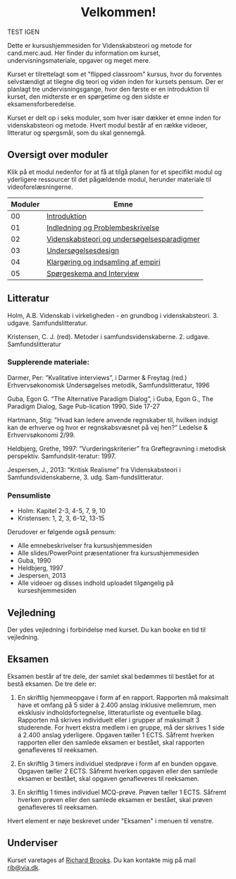 <h1 align="center">Velkommen!</h1>

TEST IGEN

Dette er kursushjemmesiden for Videnskabsteori og metode for cand.merc.aud. Her finder du information om kurset, undervisningsmateriale, opgaver og meget mere. 

Kurset er tilrettelagt som et "flipped classroom" kursus, hvor du forventes selvstændigt at tilegne dig teori og viden inden for kursets pensum. Der er planlagt tre undervisningsgange, hvor den første er en introduktion til kurset, den midterste er en spørgetime og den sidste er eksamensforberedelse.

Kurset er delt op i seks moduler, som hver især dækker et emne inden for videnskabsteori og metode. Hvert modul består af en række videoer, litteratur og spørgsmål, som du skal gennemgå.

## Oversigt over moduler

Klik på et modul nedenfor for at få at tilgå planen for et specifikt modul og yderligere ressourcer til det pågældende modul, herunder materiale til videoforelæsningerne.


| Moduler | Emne                                                                                  |
|---------|---------------------------------------------------------------------------------------|
| 00      | [Introduktion](Modul_0)                                                    |
| 01      | [Indledning og Problembeskrivelse](Modul_1)                                |
| 02      | [Videnskabsteori og undersøgelsesparadigmer](Modul_2)                      |
| 03      | [Undersøgelsesdesign](Modul_3)                                             |
| 04      | [Klargøring og indsamling af empiri](Modul_4)                              |
| 05      | [Spørgeskema and Interview](Modul_5)                                       |

## Litteratur
Holm, A.B. Videnskab i virkeligheden - en grundbog i videnskabsteori. 3. udgave. Samfundslitteratur.

Kristensen, C. J. (red). Metoder i samfundsvidenskaberne. 2. udgave. Samfundslitteratur

### Supplerende materiale:

Darmer, Per: ”Kvalitative interviews”, i Darmer & Freytag (red.) Erhvervsøkonomisk Undersøgelses metodik, Samfundslitteratur, 1996

Guba, Egon G. “The Alternative Paradigm Dialog”, i Guba, Egon G., The Paradigm Dialog, Sage Pub-lication 1990. Side 17-27

Hartmann, Stig: ”Hvad kan ledere anvende regnskaber til, hvilken indsigt kan de erhverve og hvor er regnskabsvæsnet på vej hen?” Ledelse & Erhvervsøkonomi 2/99.

Heldbjerg, Grethe, 1997: ”Vurderingskriterier” fra Grøftegravning i metodisk perspektiv. Samfundslit-teratur: 1997.

Jespersen, J., 2013: “Kritisk Realisme” fra Videnskabsteori i Samfundsvidenskaberne, 3. udg. Sam-fundslitteratur.

### Pensumliste

* Holm: Kapitel 2-3, 4-5, 7, 9, 10
* Kristensen: 1, 2, 3, 6-12, 13-15

Derudover er følgende også pensum:

* Alle emnebeskrivelser fra kursushjemmesiden
* Alle slides/PowerPoint præsentationer fra kursushjemmesiden
* Guba, 1990
* Heldbjerg, 1997
* Jespersen, 2013
* Alle videoer og disses indhold uploadet tilgøngelig på kurseshjemmesiden

## Vejledning
Der ydes vejledning i forbindelse med kurset. Du kan booke en tid til vejledning.

## Eksamen
Eksamen består af tre dele, der samlet skal bedømmes til bestået for at bestå eksamen. De tre dele er:

1. En skriftlig hjemmeopgave i form af en rapport. Rapporten må maksimalt have et omfang på 5 sider á 2.400 anslag inklusive mellemrum, men eksklusiv indholdsfortegnelse, litteraturliste og eventuelle bilag. Rapporten må skrives individuelt eller i grupper af maksimalt 3 studerende. For hvert ekstra medlem i en gruppe, må der skrives 1 side á 2.400 anslag yderligere. Opgaven tæller 1 ECTS. Såfremt hverken rapporten eller den samlede eksamen er bestået, skal rapporten genafleveres til reeksamen.

2. En skriftlig 3 timers individuel stedprøve i form af en bunden opgave. Opgaven tæller 2 ECTS. Såfremt hverken opgaven eller den samlede eksamen er bestået, skal opgaven genafleveres til reeksamen.

3. En skriftlig 1 times individuel MCQ-prøve. Prøven tæller 1 ECTS. Såfremt hverken prøven eller den samlede eksamen er bestået, skal prøven genafleveres til reeksamen.

Hvert element er nøje beskrevet under "Eksamen" i menuen til venstre.

## Underviser
Kurset varetages af [Richard Brooks](https://rbrooksdk.github.io/). Du kan kontakte mig på mail [rib@via.dk](mailto:rib@via.dk).




